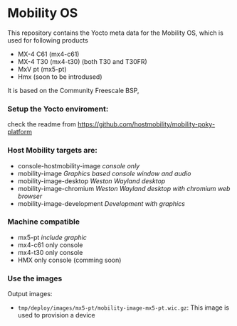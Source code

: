 # Mobility OS

This repository contains the Yocto meta data for the Mobility OS,
which is used for following products

- MX-4 C61 (mx4-c61)
- MX-4 T30 (mx4-t30) (both T30 and T30FR)
- MxV pt (mx5-pt)
- Hmx (soon to be introdused)

It is based on the Community Freescale BSP,

### Setup the Yocto enviroment:
check the readme from https://github.com/hostmobility/mobility-poky-platform

### Host Mobility targets are:
- console-hostmobility-image *console only*
- mobility-image *Graphics based console window and audio*
- mobility-image-desktop *Weston Wayland desktop*
- mobility-image-chromium *Weston Wayland desktop with chromium web browser*
- mobility-image-development *Development with graphics*
### Machine compatible
- mx5-pt *include graphic*
- mx4-c61 only console
- mx4-t30 only console
- HMX only console (comming soon)
    
### Use the images

Output images:

- `tmp/deploy/images/mx5-pt/mobility-image-mx5-pt.wic.gz`:
  This image is used to provision a device


